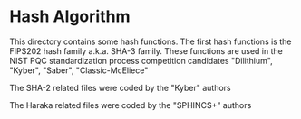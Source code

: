 # Hash Algorithm

This directory contains some hash functions.
The first hash functions is the FIPS202 hash family a.k.a.
SHA-3 family. These functions are used in the NIST PQC standardization
process competition candidates "Dilithium", "Kyber", "Saber", "Classic-McEliece"

The SHA-2 related files were coded by the "Kyber" authors

The Haraka related files were coded by the "SPHINCS+" authors

